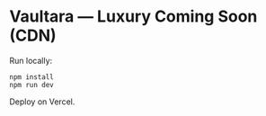 # Vaultara — Luxury Coming Soon (CDN)

Run locally:

```
npm install
npm run dev
```

Deploy on Vercel.